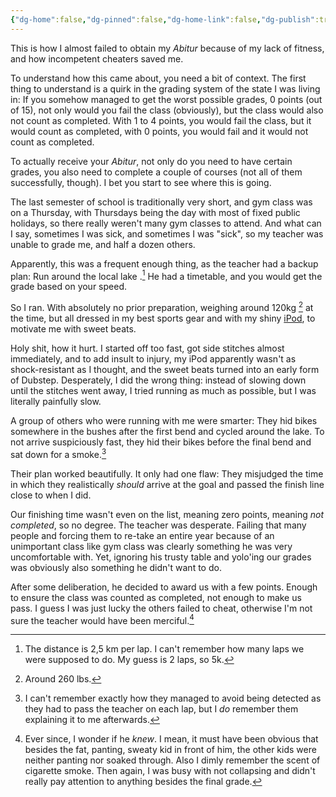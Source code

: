 ```yaml
---
{"dg-home":false,"dg-pinned":false,"dg-home-link":false,"dg-publish":true,"created-date":"2025-05-04T10:37:20","updated-date":"2025-05-05T17:44:21","type":"post","disabled rules":["header-increment","yaml-title","yaml-title-alias","file-name-heading"],"title":"How cheaters saved my school degree ","dg-permalink":"how-I-almost-missed-my-degree","aliases":["How cheaters saved my school degree "],"linter-yaml-title-alias":"How cheaters saved my school degree ","tags":["running","personal"],"dg-path":"How I almost missed my degree because I was too slow.md","permalink":"/how-I-almost-missed-my-degree/","dgPassFrontmatter":true,"created":"2025-05-04T10:37:20","updated":"2025-05-05T17:44:21"}
---
```



This is how I almost failed to obtain my _Abitur_ because of my lack of fitness, and how incompetent cheaters saved me.

To understand how this came about, you need a bit of context. The first thing to understand is a quirk in the grading system of the state I was living in: If you somehow managed to get the worst possible grades, 0 points (out of 15), not only would you fail the class (obviously), but the class would also not count as completed. With 1 to 4 points, you would fail the class, but it would count as completed, with 0 points, you would fail and it would not count as completed.

To actually receive your _Abitur_, not only do you need to have certain grades, you also need to complete a couple of courses (not all of them successfully, though). I bet you start to see where this is going.

The last semester of school is traditionally very short, and gym class was on a Thursday, with Thursdays being the day with most of fixed public holidays, so there really weren't many gym classes to attend. And what can I say, sometimes I was sick, and sometimes I was "sick", so my teacher was unable to grade me, and half a dozen others.

Apparently, this was a frequent enough thing, as the teacher had a backup plan: Run around the local lake .[^1] He had a timetable, and you would get the grade based on your speed.

So I ran. With absolutely no prior preparation, weighing around 120kg [^2] at the time, but all dressed in my best sports gear and with my shiny [iPod](https://ipodwiki.com/wiki/IPod_(4th_generation)), to motivate me with sweet beats.

Holy shit, how it hurt. I started off too fast, got side stitches almost immediately, and to add insult to injury, my iPod apparently wasn't as shock-resistant as I thought, and the sweet beats turned into an early form of Dubstep.  Desperately, I did the wrong thing: instead of slowing down until the stitches went away, I tried running as much as possible, but I was literally painfully slow.

A group of others who were running with me were smarter: They hid bikes somewhere in the bushes after the first bend and cycled around the lake. To not arrive suspiciously fast, they hid their bikes before the final bend and sat down for a smoke.[^3]

Their plan worked beautifully. It only had one flaw: They misjudged the  time in which they realistically _should_ arrive at the goal and passed the finish line close to when I did.

Our finishing time wasn't even on the list, meaning zero points, meaning _not completed_, so no degree. The teacher was desperate. Failing that many people and forcing them to re-take an entire year because of an unimportant class like gym class was clearly something he was very uncomfortable with. Yet, ignoring his trusty table and yolo'ing our grades was obviously also something he didn't want to do.

After some deliberation, he decided to award us with a few points. Enough to ensure the class was counted as completed, not enough to make us pass. I guess I was just lucky the others failed to cheat, otherwise I'm not sure the teacher would have been merciful.[^4]



[^1]: The distance is 2,5 km per lap. I can't remember how many laps we were supposed to do. My guess is 2 laps, so 5k.

[^2]: Around 260 lbs.

[^3]: I can't remember exactly how they managed to avoid being detected as they had to pass the teacher on each lap, but I _do_ remember them explaining it to me afterwards.

[^4]: Ever since, I wonder if he _knew_. I mean, it must have been obvious that besides the fat, panting, sweaty kid in front of him, the other kids were neither panting nor soaked through. Also I dimly remember the scent of cigarette smoke. Then again, I was busy with not collapsing and didn't really pay attention to anything besides the final grade.
